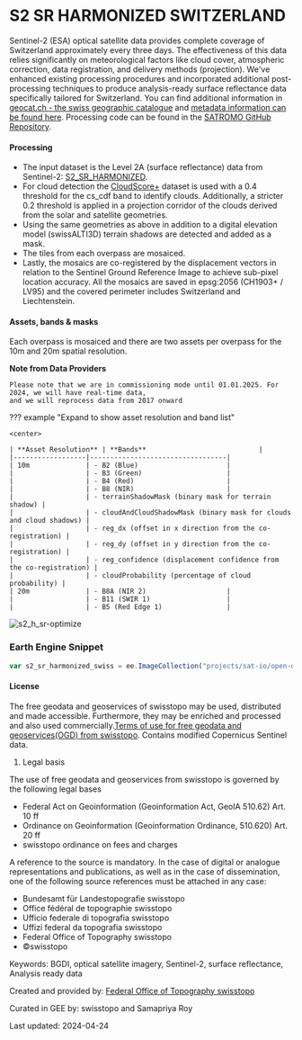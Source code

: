 # S2 SR HARMONIZED SWITZERLAND

Sentinel-2 (ESA) optical satellite data provides complete coverage of Switzerland approximately every three days. The effectiveness of this data
relies significantly on meteorological factors like cloud cover, atmospheric correction, data registration, and delivery methods (projection). We've
enhanced existing processing procedures and incorporated additional post-processing techniques to produce analysis-ready surface reflectance data
specifically tailored for Switzerland. You can find additional information in [geocat.ch - the swiss geographic catalogue](https://www.geocat.ch)
and [metadata information can be found here](https://www.geocat.ch/geonetwork/srv/eng/catalog.search#/metadata/7ae5cd5b-e872-4719-92c0-dc2f86c4d471). Processing code can be found in the [SATROMO GitHub Repository](https://github.com/swisstopo/topo-satromo).

#### Processing
- The input dataset is the Level 2A (surface reflectance) data from Sentinel-2: [S2_SR_HARMONIZED](https://developers.google.com/earth-engine/datasets/catalog/COPERNICUS_S2_SR_HARMONIZED?hl=en).
- For cloud detection the [CloudScore+](https://developers.google.com/earth-engine/datasets/catalog/GOOGLE_CLOUD_SCORE_PLUS_V1_S2_HARMONIZED?hl=en) dataset is used with a 0.4 threshold for the cs_cdf band to identify clouds. Additionally, a stricter 0.2 threshold is applied in a projection corridor of the clouds derived from the solar and satellite geometries.
- Using the same geometries as above in addition to a digital elevation model (swissALTI3D) terrain shadows are detected and added as a mask.
- The tiles from each overpass are mosaiced.
- Lastly, the mosaics are co-registered by the displacement vectors in relation to the Sentinel Ground Reference Image to achieve sub-pixel location accuracy. All the mosaics are saved in epsg:2056 (CH1903+ / LV95) and the covered perimeter includes Switzerland and Liechtenstein.

#### Assets, bands & masks
Each overpass is mosaiced and there are two assets per overpass for the 10m and 20m spatial resolution.

**Note from Data Providers**

```
Please note that we are in commissioning mode until 01.01.2025. For 2024, we will have real-time data,
and we will reprocess data from 2017 onward
```

??? example "Expand to show asset resolution and band list"

    <center>

    | **Asset Resolution** | **Bands**                            |
    |------------------|----------------------------------|
    | 10m              | - B2 (Blue)                      |
    |                  | - B3 (Green)                     |
    |                  | - B4 (Red)                       |
    |                  | - B8 (NIR)                       |
    |                  | - terrainShadowMask (binary mask for terrain shadow) |
    |                  | - cloudAndCloudShadowMask (binary mask for clouds and cloud shadows) |
    |                  | - reg_dx (offset in x direction from the co-registration) |
    |                  | - reg_dy (offset in y direction from the co-registration) |
    |                  | - reg_confidence (displacement confidence from the co-registration) |
    |                  | - cloudProbability (percentage of cloud probability) |
    | 20m              | - B8A (NIR 2)                    |
    |                  | - B11 (SWIR 1)                   |
    |                  | - B5 (Red Edge 1)                |

![s2_h_sr-optimize](https://github.com/samapriya/awesome-gee-community-datasets/assets/6677629/7f75b1c1-68bd-46e9-a789-ceab8c6763da)

### Earth Engine Snippet

```js
var s2_sr_harmonized_swiss = ee.ImageCollection("projects/sat-io/open-datasets/SWISSTOPO/S2_SR_HARMONIZED_SWISS");
```


#### License
The free geodata and geoservices of swisstopo may be used, distributed and made accessible. Furthermore, they may be enriched and processed and also
used commercially.[Terms of use for free geodata and geoservices(OGD) from swisstopo](https://www.swisstopo.admin.ch/en/terms-of-use-free-geodata-and-geoservices). Contains modified Copernicus Sentinel data.

1. Legal basis

The use of free geodata and geoservices from swisstopo is governed by the following legal bases

   - Federal Act on Geoinformation (Geoinformation Act, GeoIA 510.62) Art. 10 ff
   - Ordinance on Geoinformation (Geoinformation Ordinance, 510.620) Art. 20 ff
   - swisstopo ordinance on fees and charges

A reference to the source is mandatory. In the case of digital or analogue representations and publications, as well as in the case of dissemination, one of the following source references must be attached in any case:

- Bundesamt für Landestopografie swisstopo
- Office fédéral de topographie swisstopo
- Ufficio federale di topografia swisstopo
- Uffizi federal da topografia swisstopo
- Federal Office of Topography swisstopo
- ©swisstopo

Keywords: BGDI, optical satellite imagery, Sentinel-2, surface reflectance, Analysis ready data

Created and provided by: [Federal Office of Topography swisstopo](https://www.swisstopo.admin.ch/en)

Curated in GEE by: swisstopo and Samapriya Roy

Last updated: 2024-04-24
